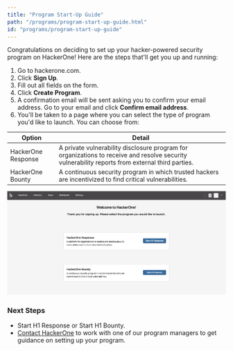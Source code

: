 ```yaml
---
title: "Program Start-Up Guide"
path: "/programs/program-start-up-guide.html"
id: "programs/program-start-up-guide"
---
```


Congratulations on deciding to set up your hacker-powered security program on HackerOne! Here are the steps that'll get you up and running:

1. Go to hackerone.com.
2. Click **Sign Up**.
3. Fill out all fields on the form.
4. Click **Create Program**.
5. A confirmation email will be sent asking you to confirm your email address. Go to your email and click **Confirm email address**.
6. You'll be taken to a page where you can select the type of program you'd like to launch. You can choose from:

Option | Detail
------ | ------
HackerOne Response | A private vulnerability disclosure program for organizations to receive and resolve security vulnerability reports from external third parties.
HackerOne Bounty | A continuous security program in which trusted hackers are incentivized to find critical vulnerabilities.

![getting-started-1](./images/getting-started-1.png)

### Next Steps
* Start H1 Response or Start H1 Bounty.
* [Contact HackerOne](https://support.hackerone.com/hc/en-us/requests/new) to work with one of our program managers to get guidance on setting up your program.
